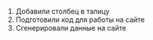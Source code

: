 1. Добавили столбец в талицу
2. Подготовили код для работы на сайте
3. Сгенерировали данные на сайте
